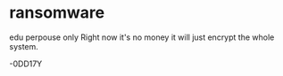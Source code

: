 # ransomware
edu perpouse only
Right now it's no money it will just encrypt the whole system.

-0DD17Y
